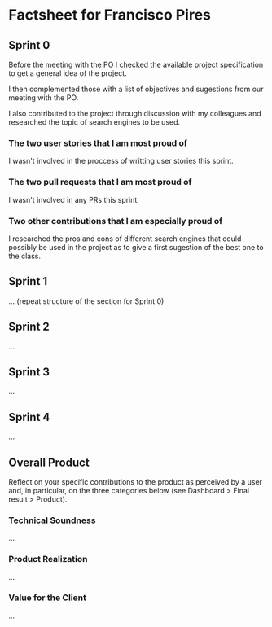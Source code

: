 # Factsheet for Francisco Pires

## Sprint 0

Before the meeting with the PO I checked the available project specification to get a general idea of the project.

I then complemented those with a list of objectives and sugestions from our meeting with the PO.

I also contributed to the project through discussion with my colleagues and researched the topic of search engines to be used.


### The two user stories that I am most proud of

I wasn't involved in the proccess of writting user stories this sprint.


### The two pull requests that I am most proud of

I wasn't involved in any PRs this sprint.


### Two other contributions that I am especially proud of

I researched the pros and cons of different search engines that could possibly be used in the project as to give a first sugestion of the best one to the class.



## Sprint 1

... (repeat structure of the section for Sprint 0)


## Sprint 2

...


## Sprint 3

...


## Sprint 4

...


## Overall Product

Reflect on your specific contributions to the product as perceived by a user and, in particular, on the three categories below (see Dashboard > Final result > Product).


### Technical Soundness

...


### Product Realization

...


### Value for the Client

...
